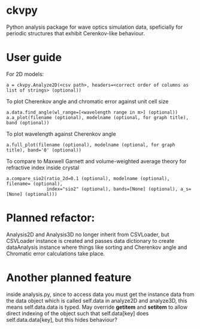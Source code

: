 # ckvpy
Python analysis package for wave optics simulation data, speficially for periodic structures that exhibit Cerenkov-like behaviour.

# User guide
For 2D models:
```import ckvpy
a = ckvpy.Analyze2D(<csv path>, headers=<correct order of columns as list of strings> (optional))
```
To plot Cherenkov angle and chromatic error against unit cell size
```
a.data.find_angle(wl_range=[<wavelength range in m>] (optional))
a.a_plot(filename (optional), modelname (optional, for graph title), band (optional))
```
To plot wavelength against Cherenkov angle
```
a.full_plot(filename (optional), modelname (optional, for graph title), band='0' (optional))
```
To compare to Maxwell Garnett and volume-weighted average theory for refractive index inside crystal
```
a.compare_sio2(ratio_2d=0.1 (optional), modelname (optional), filename= (optional),
               index="sio2" (optional), bands=[None] (optional), a_s=[None] (optional)))
```

# Planned refactor:
Analysis2D and Analysis3D no longer inherit from CSVLoader, but CSVLoader instance is created and passes
data dictionary to create dataAnalysis instance where things like sorting and Cherenkov angle and Chromatic
error calculations take place.

# Another planned feature
inside analysis.py, since to access data you must get the instance data from the data object which is called
self.data in analyze2D and analyze3D, this means self.data.data is typed. May override __getitem__ and __setitem__
to allow direct indexing of the object such that self.data[key] does self.data.data[key], but this hides behaviour?
